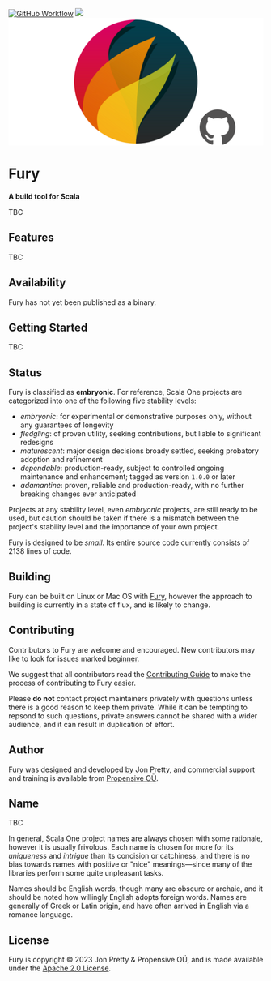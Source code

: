 [<img alt="GitHub Workflow" src="https://img.shields.io/github/actions/workflow/status/propensive/fury/main.yml?style=for-the-badge" height="24">](https://github.com/propensive/fury/actions)
[<img src="https://img.shields.io/discord/633198088311537684?color=8899f7&label=DISCORD&style=for-the-badge" height="24">](https://discord.gg/7b6mpF6Qcf)
<img src="/doc/images/github.png" valign="middle">

# Fury

__A build tool for Scala__

TBC

## Features

TBC


## Availability

Fury has not yet been published as a binary.

## Getting Started

TBC


## Status

Fury is classified as __embryonic__. For reference, Scala One projects are
categorized into one of the following five stability levels:

- _embryonic_: for experimental or demonstrative purposes only, without any guarantees of longevity
- _fledgling_: of proven utility, seeking contributions, but liable to significant redesigns
- _maturescent_: major design decisions broady settled, seeking probatory adoption and refinement
- _dependable_: production-ready, subject to controlled ongoing maintenance and enhancement; tagged as version `1.0.0` or later
- _adamantine_: proven, reliable and production-ready, with no further breaking changes ever anticipated

Projects at any stability level, even _embryonic_ projects, are still ready to
be used, but caution should be taken if there is a mismatch between the
project's stability level and the importance of your own project.

Fury is designed to be _small_. Its entire source code currently consists
of 2138 lines of code.

## Building

Fury can be built on Linux or Mac OS with [Fury](/propensive/fury), however
the approach to building is currently in a state of flux, and is likely to
change.

## Contributing

Contributors to Fury are welcome and encouraged. New contributors may like to look for issues marked
<a href="https://github.com/propensive/fury/labels/beginner">beginner</a>.

We suggest that all contributors read the [Contributing Guide](/contributing.md) to make the process of
contributing to Fury easier.

Please __do not__ contact project maintainers privately with questions unless
there is a good reason to keep them private. While it can be tempting to
repsond to such questions, private answers cannot be shared with a wider
audience, and it can result in duplication of effort.

## Author

Fury was designed and developed by Jon Pretty, and commercial support and training is available from
[Propensive O&Uuml;](https://propensive.com/).



## Name

TBC

In general, Scala One project names are always chosen with some rationale, however it is usually
frivolous. Each name is chosen for more for its _uniqueness_ and _intrigue_ than its concision or
catchiness, and there is no bias towards names with positive or "nice" meanings—since many of the
libraries perform some quite unpleasant tasks.

Names should be English words, though many are obscure or archaic, and it should be noted how
willingly English adopts foreign words. Names are generally of Greek or Latin origin, and have
often arrived in English via a romance language.

## License

Fury is copyright &copy; 2023 Jon Pretty & Propensive O&Uuml;, and is made available under the
[Apache 2.0 License](/license.md).

